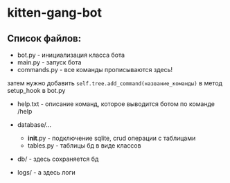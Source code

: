 # kitten-gang-bot

## Список файлов:

- bot.py - инициализация класса бота
- main.py - запуск бота
- commands.py - все команды прописываются здесь! 

затем нужно добавить `self.tree.add_command(название_команды)` в метод setup_hook в bot.py

- help.txt - описание команд, которое выводится ботом по команде /help
- database/... 
	- __init__.py - подключение sqlite, crud операции с таблицами
	- tables.py - таблицы бд в виде классов
 

- db/ - здесь сохраняется бд
- logs/ - а здесь логи